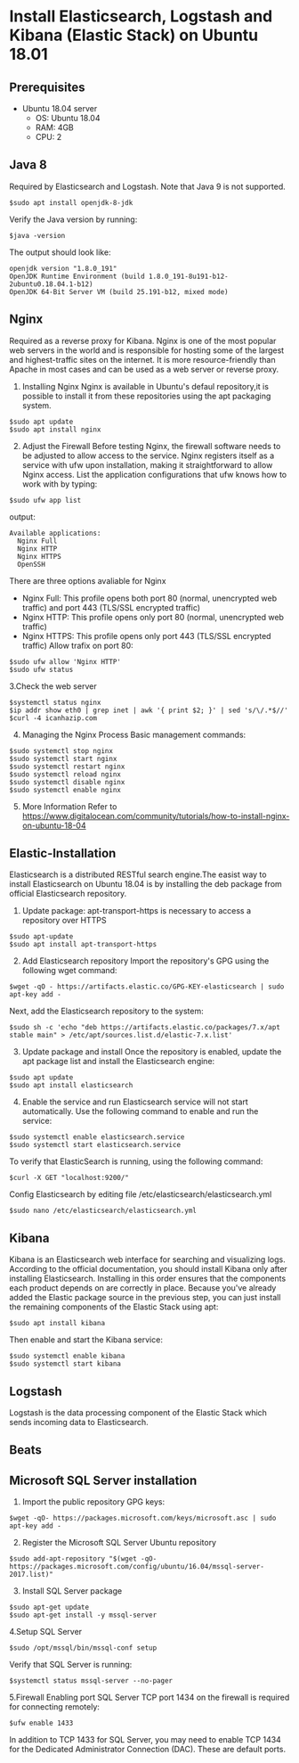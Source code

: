 # Install Elasticsearch, Logstash and Kibana (Elastic Stack) on Ubuntu 18.01
## Prerequisites
- Ubuntu 18.04 server
  - OS: Ubuntu 18.04
  - RAM: 4GB
  - CPU: 2
## Java 8
Required by Elasticsearch and Logstash. Note that Java 9 is not supported.
  ```
  $sudo apt install openjdk-8-jdk
  ```
  Verify the Java version by running:
  ```
  $java -version
  ```
  The output should look like:
  ```
  openjdk version "1.8.0_191"
  OpenJDK Runtime Environment (build 1.8.0_191-8u191-b12-2ubuntu0.18.04.1-b12)
  OpenJDK 64-Bit Server VM (build 25.191-b12, mixed mode)
  ```
## Nginx
Required as a reverse proxy for Kibana.
Nginx is one of the most popular web servers in the world and is responsible for hosting some of the largest and highest-traffic sites on the internet. It is more resource-friendly than Apache in most cases and can be used as a web server or reverse proxy.
1. Installing Nginx
Nginx is available in Ubuntu's defaul repository,it is possible to install it from these repositories using the apt packaging system.
  ```
  $sudo apt update
  $sudo apt install nginx
  ```
2. Adjust the Firewall
Before testing Nginx, the firewall software needs to be adjusted to allow access to the service. Nginx registers itself as a service with ufw upon installation, making it straightforward to allow Nginx access.
List the application configurations that ufw knows how to work with by typing:
  ```
  $sudo ufw app list
  ```
output:
  ```
  Available applications:
    Nginx Full
    Nginx HTTP
    Nginx HTTPS
    OpenSSH
  ```
There are three options avaliable for Nginx
  - Nginx Full: This profile opens both port 80 (normal, unencrypted web traffic) and port 443 (TLS/SSL encrypted traffic)
  - Nginx HTTP: This profile opens only port 80 (normal, unencrypted web traffic)
  - Nginx HTTPS: This profile opens only port 443 (TLS/SSL encrypted traffic)
Allow trafix on port 80:
  ```
  $sudo ufw allow 'Nginx HTTP'
  $sudo ufw status
  ```
3.Check the web server
  ```
  $systemctl status nginx
  $ip addr show eth0 | grep inet | awk '{ print $2; }' | sed 's/\/.*$//'
  $curl -4 icanhazip.com
  ```
4. Managing the Nginx Process
Basic management commands:
  ```
  $sudo systemctl stop nginx
  $sudo systemctl start nginx
  $sudo systemctl restart nginx
  $sudo systemctl reload nginx
  $sudo systemctl disable nginx
  $sudo systemctl enable nginx
  ```
5. More Information
Refer to https://www.digitalocean.com/community/tutorials/how-to-install-nginx-on-ubuntu-18-04

## Elastic-Installation
Elasticsearch is a distributed RESTful search engine.The easist way to install Elasticsearch on Ubuntu 18.04 is by installing the deb package from official Elasticsearch repository.
1. Update package:
  apt-transport-https is necessary to access a repository over HTTPS
  ```
  $sudo apt-update 
  $sudo apt install apt-transport-https
  ```
2. Add Elasticsearch repository
  Import the repository's GPG using the following wget command:
  ```
  $wget -qO - https://artifacts.elastic.co/GPG-KEY-elasticsearch | sudo apt-key add -
  ```
  Next, add the Elasticsearch repository to the system:
  ```
  $sudo sh -c 'echo "deb https://artifacts.elastic.co/packages/7.x/apt stable main" > /etc/apt/sources.list.d/elastic-7.x.list'
  ```
3. Update package and install
  Once the repository is enabled, update the apt package list and install the Elasticsearch engine:
  ```
  $sudo apt update
  $sudo apt install elasticsearch
  
  ```
4. Enable the service and run
  Elasticsearch service will not start automatically. Use the following command to enable and run the service:
  ```
  $sudo systemctl enable elasticsearch.service
  $sudo systemctl start elasticsearch.service
  ```
  To verify that ElasticSearch is running, using the following command:
  ```
  $curl -X GET "localhost:9200/"
  ```
  Config Elasticsearch by editing file /etc/elasticsearch/elasticsearch.yml
  ```
  $sudo nano /etc/elasticsearch/elasticsearch.yml
  ```
## Kibana
Kibana is an Elasticsearch web interface for searching and visualizing logs.
According to the official documentation, you should install Kibana only after installing Elasticsearch. Installing in this order ensures that the components each product depends on are correctly in place.
Because you've already added the Elastic package source in the previous step, you can just install the remaining components of the Elastic Stack using apt:
  ```
  $sudo apt install kibana
  ```
Then enable and start the Kibana service:
  ```
  $sudo systemctl enable kibana
  $sudo systemctl start kibana
  ```

## Logstash
Logstash is the data processing component of the Elastic Stack which sends incoming data to Elasticsearch.
## Beats
## Microsoft SQL Server installation
1. Import the public repository GPG keys:
  ```
  $wget -qO- https://packages.microsoft.com/keys/microsoft.asc | sudo apt-key add -
  ```
2. Register the Microsoft SQL Server Ubuntu repository
  ```
  $sudo add-apt-repository "$(wget -qO- https://packages.microsoft.com/config/ubuntu/16.04/mssql-server-2017.list)"
  ```
3. Install SQL Server package
  ```
  $sudo apt-get update
  $sudo apt-get install -y mssql-server
  ``` 
4.Setup SQL Server 
  ```
  $sudo /opt/mssql/bin/mssql-conf setup
  ```
  Verify that SQL Server is running:
  ```
  $systemctl status mssql-server --no-pager
  ```
5.Firewall
Enabling port SQL Server TCP port 1434 on the firewall is required for connecting remotely:
  ```
  $ufw enable 1433
  ```
In addition to TCP 1433 for SQL Server, you may need to enable TCP 1434 for the Dedicated Administrator Connection (DAC). These are default ports.


